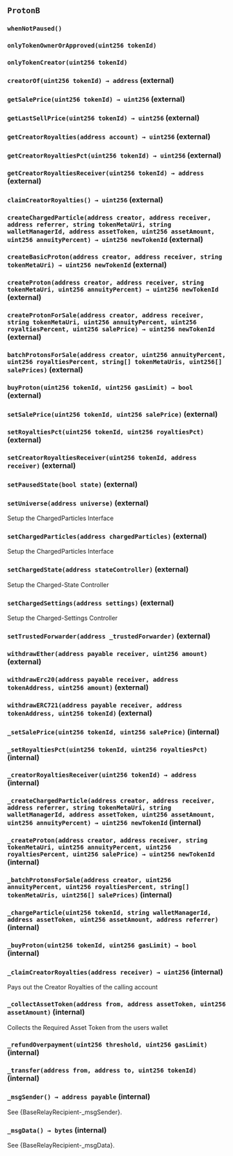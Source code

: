 ## `ProtonB`





### `whenNotPaused()`





### `onlyTokenOwnerOrApproved(uint256 tokenId)`





### `onlyTokenCreator(uint256 tokenId)`






### `creatorOf(uint256 tokenId) → address` (external)





### `getSalePrice(uint256 tokenId) → uint256` (external)





### `getLastSellPrice(uint256 tokenId) → uint256` (external)





### `getCreatorRoyalties(address account) → uint256` (external)





### `getCreatorRoyaltiesPct(uint256 tokenId) → uint256` (external)





### `getCreatorRoyaltiesReceiver(uint256 tokenId) → address` (external)





### `claimCreatorRoyalties() → uint256` (external)





### `createChargedParticle(address creator, address receiver, address referrer, string tokenMetaUri, string walletManagerId, address assetToken, uint256 assetAmount, uint256 annuityPercent) → uint256 newTokenId` (external)





### `createBasicProton(address creator, address receiver, string tokenMetaUri) → uint256 newTokenId` (external)





### `createProton(address creator, address receiver, string tokenMetaUri, uint256 annuityPercent) → uint256 newTokenId` (external)





### `createProtonForSale(address creator, address receiver, string tokenMetaUri, uint256 annuityPercent, uint256 royaltiesPercent, uint256 salePrice) → uint256 newTokenId` (external)





### `batchProtonsForSale(address creator, uint256 annuityPercent, uint256 royaltiesPercent, string[] tokenMetaUris, uint256[] salePrices)` (external)





### `buyProton(uint256 tokenId, uint256 gasLimit) → bool` (external)





### `setSalePrice(uint256 tokenId, uint256 salePrice)` (external)





### `setRoyaltiesPct(uint256 tokenId, uint256 royaltiesPct)` (external)





### `setCreatorRoyaltiesReceiver(uint256 tokenId, address receiver)` (external)





### `setPausedState(bool state)` (external)





### `setUniverse(address universe)` (external)



Setup the ChargedParticles Interface

### `setChargedParticles(address chargedParticles)` (external)



Setup the ChargedParticles Interface

### `setChargedState(address stateController)` (external)



Setup the Charged-State Controller

### `setChargedSettings(address settings)` (external)



Setup the Charged-Settings Controller

### `setTrustedForwarder(address _trustedForwarder)` (external)





### `withdrawEther(address payable receiver, uint256 amount)` (external)





### `withdrawErc20(address payable receiver, address tokenAddress, uint256 amount)` (external)





### `withdrawERC721(address payable receiver, address tokenAddress, uint256 tokenId)` (external)





### `_setSalePrice(uint256 tokenId, uint256 salePrice)` (internal)





### `_setRoyaltiesPct(uint256 tokenId, uint256 royaltiesPct)` (internal)





### `_creatorRoyaltiesReceiver(uint256 tokenId) → address` (internal)





### `_createChargedParticle(address creator, address receiver, address referrer, string tokenMetaUri, string walletManagerId, address assetToken, uint256 assetAmount, uint256 annuityPercent) → uint256 newTokenId` (internal)





### `_createProton(address creator, address receiver, string tokenMetaUri, uint256 annuityPercent, uint256 royaltiesPercent, uint256 salePrice) → uint256 newTokenId` (internal)





### `_batchProtonsForSale(address creator, uint256 annuityPercent, uint256 royaltiesPercent, string[] tokenMetaUris, uint256[] salePrices)` (internal)





### `_chargeParticle(uint256 tokenId, string walletManagerId, address assetToken, uint256 assetAmount, address referrer)` (internal)





### `_buyProton(uint256 tokenId, uint256 gasLimit) → bool` (internal)





### `_claimCreatorRoyalties(address receiver) → uint256` (internal)



Pays out the Creator Royalties of the calling account


### `_collectAssetToken(address from, address assetToken, uint256 assetAmount)` (internal)



Collects the Required Asset Token from the users wallet


### `_refundOverpayment(uint256 threshold, uint256 gasLimit)` (internal)





### `_transfer(address from, address to, uint256 tokenId)` (internal)





### `_msgSender() → address payable` (internal)



See {BaseRelayRecipient-_msgSender}.

### `_msgData() → bytes` (internal)



See {BaseRelayRecipient-_msgData}.


